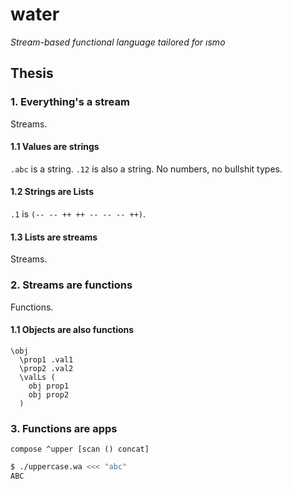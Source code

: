 # water

*Stream-based functional language tailored for ısmo*

## Thesis

### 1. Everything's a stream
Streams.

#### 1.1 Values are strings
`.abc` is a string. `.12` is also a string. No numbers, no bullshit types.

#### 1.2 Strings are Lists
`.1` is `(-- -- ++ ++ -- -- -- ++)`.

#### 1.3 Lists are streams
Streams.

### 2. Streams are functions
Functions.

#### 1.1 Objects are also functions
```wa
\obj
  \prop1 .val1
  \prop2 .val2
  \valLs (
    obj prop1
    obj prop2
  )
```

### 3. Functions are apps
```wa
compose ^upper [scan () concat]
```

```sh
$ ./uppercase.wa <<< "abc"
ABC
```

